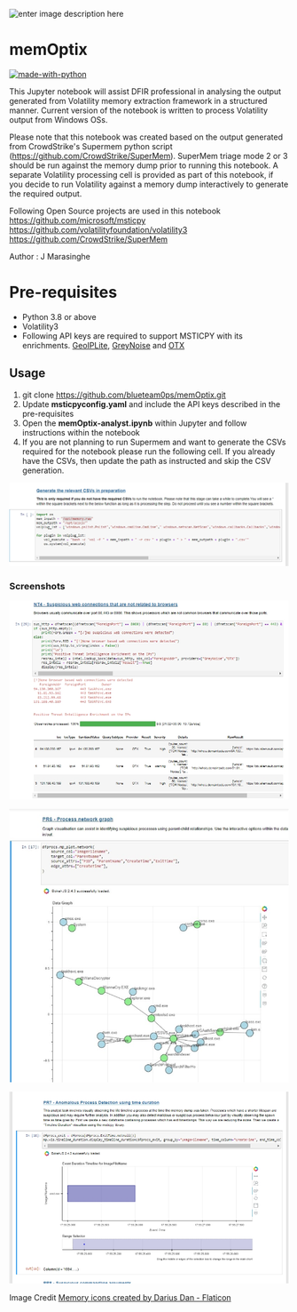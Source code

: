 ![enter image description here](https://i.ibb.co/nzzs9Lb/memory-card-1.png)

# memOptix
[![made-with-python](https://img.shields.io/badge/Made%20with-Python-1f425f.svg)](https://www.python.org/)

This Jupyter notebook will assist DFIR professional in analysing the output generated from Volatility memory extraction framework in a structured manner.  Current version of the notebook is written to process Volatility output from Windows OSs. 

Please note that this notebook was created based on the output generated from CrowdStrike's Supermem python script (https://github.com/CrowdStrike/SuperMem). SuperMem triage mode 2 or 3 should be run against the memory dump prior to running this notebook.  A separate Volatility processing cell is provided as part of this notebook, if you decide to run Volatility against a memory dump interactively to generate the required output.

Following Open Source projects are used in this notebook
https://github.com/microsoft/msticpy
https://github.com/volatilityfoundation/volatility3
https://github.com/CrowdStrike/SuperMem

Author : J Marasinghe

# Pre-requisites 

 - Python 3.8 or above 
 - Volatility3  
 -  Following API keys are required to
   support MSTICPY with its enrichments. [GeoIPLite](https://dev.maxmind.com/geoip/geolite2-free-geolocation-data?lang=en), [GreyNoise](https://docs.greynoise.io/docs/getting-started) and [OTX](https://otx.alienvault.com/api)  

## Usage

1.  git clone https://github.com/blueteam0ps/memOptix.git
2. Update **msticpyconfig.yaml** and include the API keys described in the pre-requisites
3. Open the **memOptix-analyst.ipynb** within Jupyter and follow instructions within the notebook 
4. If you are not planning to run Supermem and want to generate the CSVs required for the notebook please run the following cell. If you already have the CSVs, then update the path as instructed and skip the CSV generation.

![Generate CSVs](https://github.com/blueteam0ps/memOptix/blob/main/imgs/csv-generation.jpg?raw=true)

### Screenshots 
![Network IOC enrichment](https://github.com/blueteam0ps/memOptix/blob/main/imgs/Network%20IOC%20Enrichment.jpg?raw=true)

![Process Tree Visualisation](https://github.com/blueteam0ps/memOptix/blob/main/imgs/Process%20Tree%20Visualisation%20-%20MSTICPY.jpg?raw=true)

![Timeseries analysis](https://github.com/blueteam0ps/memOptix/blob/main/imgs/Timeseries%20-%20MSTICPY.jpg?raw=true)

Image Credit
<a href="https://www.flaticon.com/free-icons/memory" title="memory icons">Memory icons created by Darius Dan - Flaticon</a>
